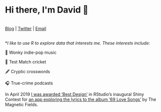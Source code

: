 <p align="center">

 <h1>Hi there, I'm David 👋</h1><br>
  <a href="https://davidsmale.netlify.app/portfolio/">Blog</a> |
  <a href="https://twitter.com/committedtotape">Twitter</a> |
  <a href="mailto:davidlsmale@gmail.com">Email</a>
  <br><br>
</p>

**I like to use R to explore data that interests me. These interests include:* 

🎸 Wonky indie-pop music

🏏 Test Match cricket

🖋️ Cryptic crosswords

🎧 True-crime podcasts

In April 2019 [I was awarded ‘Best Design’](https://blog.rstudio.com/2019/04/05/first-shiny-contest-winners/) in RStudio’s inaugural Shiny Contest for [an app exploring the lyrics to the album ‘69 Love Songs’](https://committedtotape.shinyapps.io/sixtyninelovesongs/) by The Magnetic Fields.


<!--

Here are some ideas to get you started:

- 🔭 I’m currently working on ...
- 🌱 I’m currently learning ...
- 👯 I’m looking to collaborate on ...
- 🤔 I’m looking for help with ...
- 💬 Ask me about ...
- 📫 How to reach me: ...
- 😄 Pronouns: ...
- ⚡ Fun fact: ...
-->
